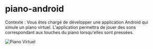 ﻿# piano-android

Contexte :
Vous êtes chargé de développer une application Android qui simule un piano virtuel.
L'application permettra de jouer des sons correspondant aux touches du piano lorsqu'elles
sont pressées.


![Piano Virtuel](piano-android/)

